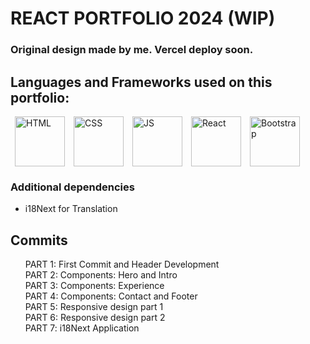 # REACT PORTFOLIO 2024 (WIP)

### Original design made by me. Vercel deploy soon.

## Languages and Frameworks used on this portfolio:
<div style="display:flex;">
    <img src="https://cdn-icons-png.flaticon.com/512/732/732212.png" alt="HTML" style="width:80px;margin:0 0.5em" />
    <img src="https://upload.wikimedia.org/wikipedia/commons/thumb/6/62/CSS3_logo.svg/800px-CSS3_logo.svg.png" alt="CSS" style="width:80px;margin:0 0.5em" />
    <img src="https://upload.wikimedia.org/wikipedia/commons/thumb/6/6a/JavaScript-logo.png/800px-JavaScript-logo.png" alt="JS" style="width:80px;margin:0 0.5em" />
    <img src="https://upload.wikimedia.org/wikipedia/commons/thumb/a/a7/React-icon.svg/2300px-React-icon.svg.png" alt="React" style="width:80px;margin:0 0.5em" />
    <img src="https://cdn.icon-icons.com/icons2/2415/PNG/512/bootstrap_plain_wordmark_logo_icon_146620.png" alt="Bootstrap" style="width:80px;margin:0 0.5em" />
</div>

### Additional dependencies
* i18Next for Translation

## Commits

<ul style="list-style:none;">
    <li>PART 1: First Commit and Header Development</li>
    <li>PART 2: Components: Hero and Intro</li>
    <li>PART 3: Components: Experience</li>
    <li>PART 4: Components: Contact and Footer</li>
    <li>PART 5: Responsive design part 1</li>
    <li>PART 6: Responsive design part 2</li>
    <li>PART 7: i18Next Application</li>
</ul>

